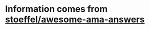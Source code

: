 # Information comes from [stoeffel/awesome-ama-answers](https://github.com/stoeffel/awesome-ama-answers)

